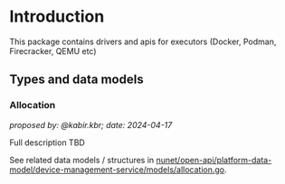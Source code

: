 # Introduction

This package contains drivers and apis for executors (Docker, Podman, Firecracker, QEMU etc)

## Types and data models

### Allocation

_proposed by: @kabir.kbr; date: 2024-04-17_

Full description TBD

See related data models / structures in [nunet/open-api/platform-data-model/device-management-service/models/allocation.go](https://gitlab.com/nunet/open-api/platform-data-model/-/blob/proposed/device-management-service/models/allocation.go).

